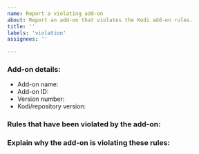 ```yaml
---
name: Report a violating add-on
about: Report an add-on that violates the Kodi add-on rules.  
title: ''
labels: 'violation'
assignees: ''

---
```


<!--- Before reporting an add-on for violation of the Kodi add-on rules, please --->
<!--- make sure that you are familiar with the rules for Kodi add-ons: --->
<!--- https://kodi.wiki/view/Add-on_rules --->

### Add-on details:
<!--- Provide some details of the violating add-on. --->
- Add-on name: 
- Add-on ID:
- Version number:
- Kodi/repository version:

<!--- EXAMPLE HOW TO FILL ADD-ON DETAILS:
- Add-on name: Global Search
- Add-on ID: script.globalsearch
- Version number: 8.0.0
- Kodi/repository version: Leia
-->

### Rules that have been violated by the add-on:
<!--- Mention the rules violated based on: https://kodi.wiki/view/Add-on_rules --->


### Explain why the add-on is violating these rules:
<!--- Provide a short description/reason of why this add-on is broken. --->

